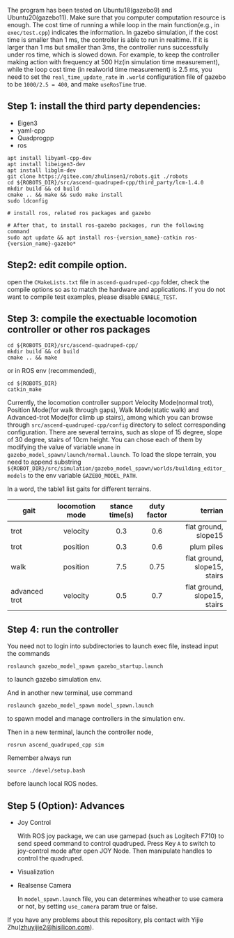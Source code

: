 The program has been tested on Ubuntu18(gazebo9) and Ubuntu20(gazebo11). Make sure that you computer computation resource is enough. The cost time of running a while loop in the main function(e.g., in `exec/test.cpp`) indicates the information. In gazebo simulation, if the cost time is smaller than 1 ms, the controller is able to run in realtime. If it is larger than 1 ms but smaller than 3ms, the controller runs successfully under ros time, which is slowed down. For example, to keep the controller making action with frequency at 500 Hz(in simulation time measurement), while the loop cost time (in realworld time measurement) is 2.5 ms, you need to set the `real_time_update_rate` in `.world` configuration file of gazebo to be `1000/2.5 = 400`, and make `useRosTime` true.

## Step 1: install the third party dependencies:
* Eigen3
* yaml-cpp
* Quadprogpp
* ros

```
apt install libyaml-cpp-dev
apt install libeigen3-dev
apt install libglm-dev
git clone https://gitee.com/zhulinsen1/robots.git ./robots
cd ${ROBOTS_DIR}/src/ascend-quadruped-cpp/third_party/lcm-1.4.0
mkdir build && cd build
cmake .. && make && sudo make install
sudo ldconfig

# install ros, related ros packages and gazebo

# After that, to install ros-gazebo packages, run the following command
sudo apt update && apt install ros-{version_name}-catkin ros-{version_name}-gazebo* 
```

## Step2: edit compile option.
open the `CMakeLists.txt` file in `ascend-quadruped-cpp` folder, check the compile options so as to match the hardware and applications.  If you do not want to compile test examples, please disable `ENABLE_TEST`.


## Step 3: compile the exectuable locomotion controller or other ros packages
```
cd ${ROBOTS_DIR}/src/ascend-quadruped-cpp/
mkdir build && cd build
cmake .. && make
```
or in ROS env (recommended),
```
cd ${ROBOTS_DIR}
catkin_make
```
Currently, the locomotion controller support Velocity Mode(normal trot), Position Mode(for walk through gaps), Walk Mode(static walk) and Advanced-trot Mode(for climb up stairs), among which you can browse through `src/ascend-quadruped-cpp/config` directory to select corresponding configuration. There are several terrains, such as slope of 15 degree, slope of 30 degree, stairs of 10cm height. You can chose each of them by modifying the value of variable `wname` in `gazebo_model_spawn/launch/normal.launch`. To load the slope terrain, you need to append substring `${ROBOT_DIR}/src/simulation/gazebo_model_spawn/worlds/building_editor_models` to the env variable `GAZEBO_MODEL_PATH`.

In a word, the table1 list gaits for different terrains.

| gait   |  locomotion mode |    stance time(s)      |  duty factor |  terrian |
|--------|:----------------:|:-------------:|:-------------:|---------:|
| trot   |  velocity        |      0.3             |     0.6     | flat ground, slope15 |
| trot   | position         |      0.3             |    0.6      | plum piles |
| walk | position           |   7.5      |   0.75     | flat ground, slope15, stairs|
| advanced trot | velocity |    0.5     |    0.7     | flat ground, slope15, stairs|


## Step 4: run the controller
You need not to login into subdirectories to launch exec file, instead input the commands
```
roslaunch gazebo_model_spawn gazebo_startup.launch
```
to launch gazebo simulation env.

And in another new terminal, use command
```
roslaunch gazebo_model_spawn model_spawn.launch
```
to spawn model and manage controllers in the simulation env.

Then in a new terminal, launch the controller node,
```
rosrun ascend_quadruped_cpp sim
```
Remember always run 
```
source ./devel/setup.bash
```
before launch local ROS nodes.


## Step 5 (Option): Advances
* Joy Control

    With ROS joy package, we can use gamepad (such as Logitech F710) to send speed command to control quadruped. Press Key `A` to switch to joy-control mode after open JOY Node. Then manipulate handles to control the quadruped.

* Visualization



* Realsense Camera

    In `model_spawn.launch` file, you can determines wheather to use camera or not, by setting `use_camera` param true or false.



If you have any problems about this repository, pls contact with Yijie Zhu(zhuyijie2@hisilicon.com).
